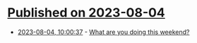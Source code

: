 # [Published on 2023-08-04](index.md)

* [2023-08-04, 10:00:37](https://lobste.rs/s/qo0lch/what_are_you_doing_this_weekend) - [What are you doing this weekend?](https://lobste.rs/s/qo0lch/what_are_you_doing_this_weekend)
